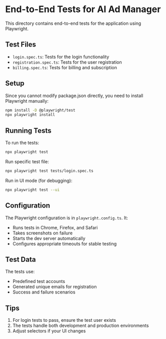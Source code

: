 
# End-to-End Tests for AI Ad Manager

This directory contains end-to-end tests for the application using Playwright.

## Test Files

- `login.spec.ts`: Tests for the login functionality
- `registration.spec.ts`: Tests for the user registration
- `billing.spec.ts`: Tests for billing and subscription

## Setup

Since you cannot modify package.json directly, you need to install Playwright manually:

```bash
npm install -D @playwright/test
npx playwright install
```

## Running Tests

To run the tests:

```bash
npx playwright test
```

Run specific test file:

```bash
npx playwright test tests/login.spec.ts
```

Run in UI mode (for debugging):

```bash
npx playwright test --ui
```

## Configuration

The Playwright configuration is in `playwright.config.ts`. It:

- Runs tests in Chrome, Firefox, and Safari
- Takes screenshots on failure
- Starts the dev server automatically
- Configures appropriate timeouts for stable testing

## Test Data

The tests use:
- Predefined test accounts
- Generated unique emails for registration
- Success and failure scenarios

## Tips

1. For login tests to pass, ensure the test user exists
2. The tests handle both development and production environments
3. Adjust selectors if your UI changes
